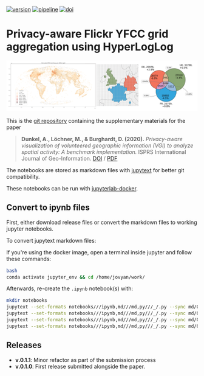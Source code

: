 [![version](http://ad.vgiscience.org/yfcc_gridagg/version.svg)][static-gh-url] [![pipeline](http://ad.vgiscience.org/yfcc_gridagg/pipeline.svg)][static-gl-url] [![doi](http://ad.vgiscience.org/yfcc_gridagg/doi.svg)][DOI]

# Privacy-aware Flickr YFCC grid aggregation using HyperLogLog

![Cover Figures](https://raw.githubusercontent.com/Sieboldianus/yfcc_gridagg/master/resources/cover_figures.png)

This is the [git repository][static-gh-url] containing the supplementary materials for the paper

> **Dunkel, A., Löchner, M., & Burghardt, D. (2020).** _Privacy-aware visualization
  of volunteered geographic information (VGI) to analyze spatial activity: A benchmark
  implementation._ ISPRS International Journal of Geo-Information. [DOI][DOI-paper] / [PDF][PDF-paper]

The notebooks are stored as markdown files with [jupytext][1] for better git compatibility.

These notebooks can be run with [jupyterlab-docker][2].

## Convert to ipynb files

First, either download release files or convert the markdown files to working jupyter notebooks.

To convert jupytext markdown files:

If you're using the docker image, 
open a terminal inside jupyter and follow these commands:
```bash
bash
conda activate jupyter_env && cd /home/jovyan/work/
```

Afterwards, re-create the `.ipynb` notebook(s) with:
```bash
mkdir notebooks
jupytext --set-formats notebooks///ipynb,md///md,py///_/.py --sync md/01_preparations.md
jupytext --set-formats notebooks///ipynb,md///md,py///_/.py --sync md/02_yfcc_gridagg_raw.md
jupytext --set-formats notebooks///ipynb,md///md,py///_/.py --sync md/03_yfcc_gridagg_hll.md
jupytext --set-formats notebooks///ipynb,md///md,py///_/.py --sync md/04_interpretation.md
```

## Releases

* **v.0.1.1**: Minor refactor as part of the submission process
* **v.0.1.0**: First release submitted alongside the paper.

[1]: https://github.com/mwouts/jupytext
[2]: https://gitlab.vgiscience.de/lbsn/tools/jupyterlab
[static-gh-url]: https://github.com/Sieboldianus/yfcc_gridagg
[static-gl-url]: https://gitlab.vgiscience.de/ad/yfcc_gridagg
[DOI]: http://dx.doi.org/10.25532/OPARA-90
[DOI-paper]: https://doi.org/10.3390/ijgi9100607
[PDF-paper]: https://www.mdpi.com/2220-9964/9/10/607/pdf